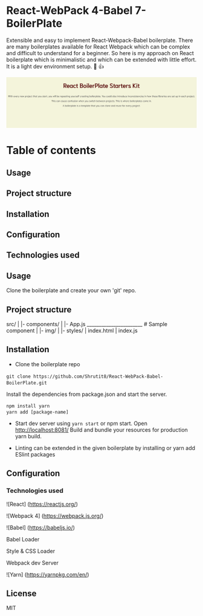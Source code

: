 # React-WebPack 4-Babel 7-BoilerPlate
Extensible and easy to implement React-Webpack-Babel boilerplate.
There are many boilerplates available for React Webpack which can be complex and difficult to understand for a beginner. So here is my approach on React boilerplate which is minimalistic and which can be extended with little effort. 
It is a light dev environment setup.  :ghost: :+1:

![](https://github.com/Shrutit8/React-WebPack-Babel-BoilerPlate/blob/master/src/img/ReactBP.png)


# Table of contents

## Usage

## Project structure

## Installation

## Configuration

## Technologies used


## Usage
Clone the boilerplate and create your own 'git' repo.


## Project structure

src/
|  |- components/
|     |- App.js _______________________ # Sample component
|  |- img/
|  |- styles/
|  index.html
|  index.js

  
## Installation
- Clone the boilerplate repo

`git clone https://github.com/Shrutit8/React-WebPack-Babel-BoilerPlate.git`

Install the dependencies from package.json and start the server.
  ```
  npm install yarn
  yarn add [package-name]
  
  ```  

- Start dev server using `yarn start` or npm start. Open [http://localhost:8081/](http://localhost:8081/)
  Build and bundle your resources for production yarn build.

- Linting can be extended in the given boilerplate by installing or yarn add ESlint packages


## Configuration

### Technologies used
![React] (https://reactjs.org/)

![Webpack 4] (https://webpack.js.org/)

![Babel] (https://babeljs.io/)

Babel Loader

Style & CSS Loader

Webpack dev Server

![Yarn] (https://yarnpkg.com/en/)

## License
MIT
